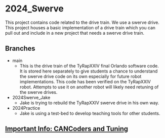 # 2024_Swerve

This project contains code related to the drive train. We use a swerve drive. This project houses a basic implementation of a drive train which you can pull out and include in a new project that needs a swerve drive train.

## Branches
* main
    * This is the drive train of the TyRapXXIV final Orlando software code. It is stored here separately to give students a chance to understand the swerve drive code on its own especially for future robot implementations. This code has been verified on the TyRapXXIV robot. Attempts to use it on another robot will likely need retuning of the swerve drives.
* 2024Swerve_Jake
    * Jake is trying to rebuild the TyRapXXIV swerve drive in his own way.
* 2024Practice
    * Jake is using a test-bed to develop teaching tools for other students.

## [Important Info: CANCoders and Tuning](src/main/java/frc/robot/README.md)